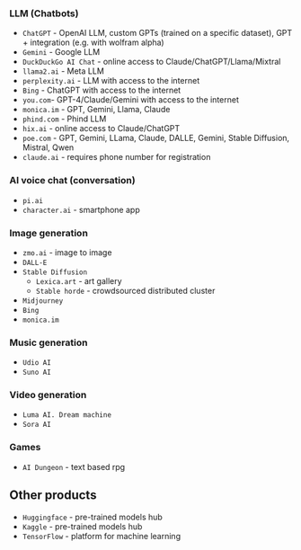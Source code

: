 ### LLM (Chatbots)
* `ChatGPT` - OpenAI LLM, custom GPTs (trained on a specific dataset), GPT + integration (e.g. with wolfram alpha)
* `Gemini` - Google LLM
* `DuckDuckGo AI Chat` - online access to Claude/ChatGPT/Llama/Mixtral
* `llama2.ai` - Meta LLM
* `perplexity.ai` - LLM with access to the internet
* `Bing` - ChatGPT with access to the internet
* `you.com`- GPT-4/Claude/Gemini with access to the internet
* `monica.im` - GPT, Gemini, Llama, Claude
* `phind.com` - Phind LLM
* `hix.ai` - online access to Claude/ChatGPT
* `poe.com` - GPT, Gemini, LLama, Claude, DALLE, Gemini, Stable Diffusion, Mistral, Qwen
* `claude.ai` - requires phone number for registration

### AI voice chat (conversation)
* `pi.ai`
* `character.ai` - smartphone app

### Image generation
* `zmo.ai` - image to image
* `DALL-E`
* `Stable Diffusion`
    * `Lexica.art` - art gallery
    * `Stable horde` - crowdsourced distributed cluster
* `Midjourney`
* `Bing`
* `monica.im`

### Music generation
* `Udio AI`
* `Suno AI`

### Video generation
* `Luma AI. Dream machine`
* `Sora AI`

### Games
* `AI Dungeon` - text based rpg

## Other products
* `Huggingface` - pre-trained models hub
* `Kaggle` - pre-trained models hub
* `TensorFlow` - platform for machine learning 